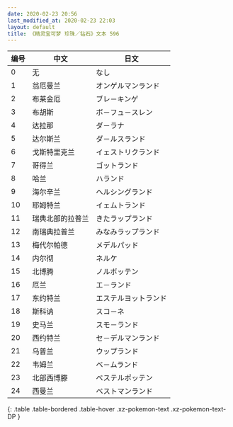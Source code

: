 ```yaml
---
date: 2020-02-23 20:56
last_modified_at: 2020-02-23 22:03
layout: default
title: 《精灵宝可梦 珍珠／钻石》文本 596
---
```

| 编号 | 中文 | 日文 |
| ---- | ---- | ---- |
| 0 | 无 | なし |
| 1 | 翁厄曼兰 | オンゲルマンランド |
| 2 | 布莱金厄 | ブレ－キンゲ |
| 3 | 布胡斯 | ボ－フュ－スレン |
| 4 | 达拉那 | ダ－ラナ |
| 5 | 达尔斯兰 | ダ－ルスランド |
| 6 | 戈斯特里克兰 | イェストリクランド |
| 7 | 哥得兰 | ゴットランド |
| 8 | 哈兰 | ハランド |
| 9 | 海尔辛兰 | ヘルシングランド |
| 10 | 耶姆特兰 | イェムトランド |
| 11 | 瑞典北部的拉普兰 | きたラップランド |
| 12 | 南瑞典拉普兰 | みなみラップランド |
| 13 | 梅代尔帕德 | メデルパッド |
| 14 | 内尔彻 | ネルケ |
| 15 | 北博腾 | ノルボッテン |
| 16 | 厄兰 | エ－ランド |
| 17 | 东约特兰 | エステルヨットランド |
| 18 | 斯科讷 | スコ－ネ |
| 19 | 史马兰 | スモ－ランド |
| 20 | 西约特兰 | セ－デルマンランド |
| 21 | 乌普兰 | ウップランド |
| 22 | 韦姆兰 | ベ－ムランド |
| 23 | 北部西博滕 | ベステルポッテン |
| 24 | 西曼兰 | ベストマンランド |
{: .table .table-bordered .table-hover .xz-pokemon-text .xz-pokemon-text-DP }